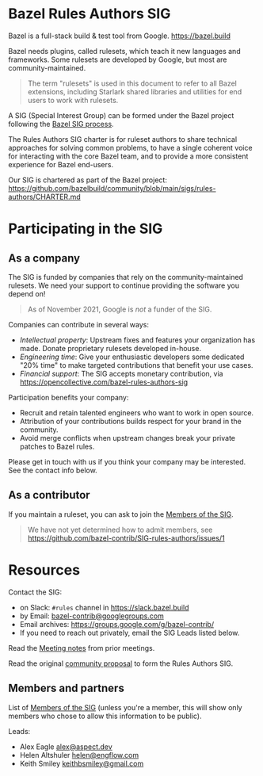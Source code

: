 # Bazel Rules Authors SIG

Bazel is a full-stack build & test tool from Google. <https://bazel.build>

Bazel needs plugins, called rulesets, which teach it new languages and frameworks.
Some rulesets are developed by Google, but most are community-maintained.

> The term "rulesets" is used in this document to refer to all Bazel extensions,
> including Starlark shared libraries and utilities for end users to work with rulesets.

A SIG (Special Interest Group) can be formed under the Bazel project following the [Bazel SIG process].

The Rules Authors SIG charter is for ruleset authors
to share technical approaches for solving common problems,
to have a single coherent voice for interacting with the core Bazel team, and
to provide a more consistent experience for Bazel end-users.

Our SIG is chartered as part of the Bazel project:
<https://github.com/bazelbuild/community/blob/main/sigs/rules-authors/CHARTER.md>

# Participating in the SIG

## As a company

The SIG is funded by companies that rely on the community-maintained rulesets.
We need your support to continue providing the software you depend on!

> As of November 2021, Google is _not_ a funder of the SIG.

Companies can contribute in several ways:

- _Intellectual property_: Upstream fixes and features your organization has made. Donate proprietary rulesets developed in-house.
- _Engineering time_: Give your enthusiastic developers some dedicated "20% time" to make targeted contributions that benefit your use cases.
- _Financial support_: The SIG accepts monetary contribution, via https://opencollective.com/bazel-rules-authors-sig

Participation benefits your company:

- Recruit and retain talented engineers who want to work in open source.
- Attribution of your contributions builds respect for your brand in the community.
- Avoid merge conflicts when upstream changes break your private patches to Bazel rules.

Please get in touch with us if you think your company may be interested. See the contact info below.

## As a contributor

If you maintain a ruleset, you can ask to join the [Members of the SIG].

> We have not yet determined how to admit members, see https://github.com/bazel-contrib/SIG-rules-authors/issues/1

# Resources

Contact the SIG:

- on Slack: `#rules` channel in https://slack.bazel.build
- by Email: bazel-contrib@googlegroups.com
- Email archives: https://groups.google.com/g/bazel-contrib/
- If you need to reach out privately, email the SIG Leads listed below.

Read the [Meeting notes] from prior meetings.

Read the original [community proposal] to form the Rules Authors SIG.

## Members and partners

List of [Members of the SIG] (unless you're a member, this will show only members who chose to allow this information to be public).

Leads:

- Alex Eagle <alex@aspect.dev>
- Helen Altshuler <helen@engflow.com>
- Keith Smiley <keithbsmiley@gmail.com>

[community proposal]: https://github.com/bazelbuild/proposals/blob/main/designs/2021-08-10-rules-authors-sig.md
[meeting notes]: https://docs.google.com/document/d/1YGCYAGLzTfqSOgRFVsB8hDz-kEoTgTEKKp9Jd07TJ5c/edit#
[members of the sig]: https://github.com/orgs/bazel-contrib/people
[bazel sig process]: http://bazel.build/sig.html
